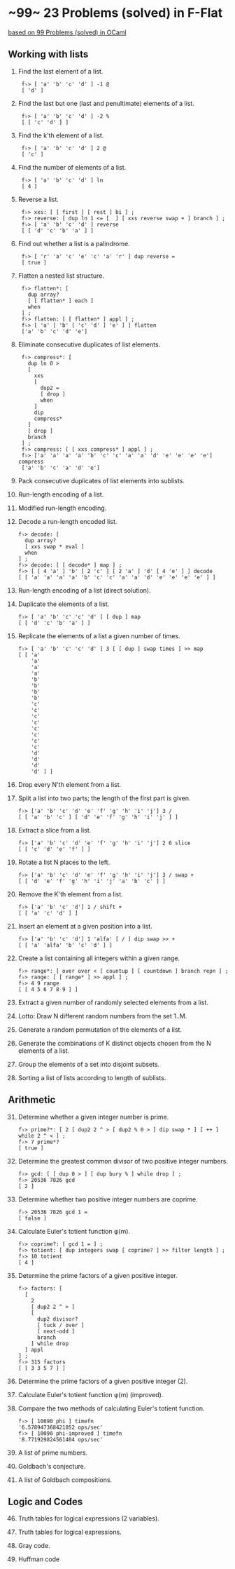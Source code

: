 # ~99~ 23 Problems (solved) in F-Flat

[based on 99 Problems (solved) in OCaml](https://ocaml.org/learn/tutorials/99problems.html)

## Working with lists

1. Find the last element of a list.

        f♭> [ 'a' 'b' 'c' 'd' ] -1 @
        [ 'd' ]


2. Find the last but one (last and penultimate) elements of a list.

        f♭> [ 'a' 'b' 'c' 'd' ] -2 %
        [ [ 'c' 'd' ] ]

3. Find the k'th element of a list.

        f♭> [ 'a' 'b' 'c' 'd' ] 2 @
        [ 'c' ]

4. Find the number of elements of a list.

        f♭> [ 'a' 'b' 'c' 'd' ] ln
        [ 4 ]

5. Reverse a list.

        f♭> xxs: [ [ first ] [ rest ] bi ] ;
        f♭> reverse: [ dup ln 1 <= [  ] [ xxs reverse swap + ] branch ] ;
        f♭> [ 'a' 'b' 'c' 'd' ] reverse
        [ [ 'd' 'c' 'b' 'a' ] ]

6. Find out whether a list is a palindrome.

        f♭> [ 'r' 'a' 'c' 'e' 'c' 'a' 'r' ] dup reverse =
        [ true ]

7. Flatten a nested list structure.

        f♭> flatten*: [
          dup array?
          [ [ flatten* ] each ]
          when
        ] ;
        f♭> flatten: [ [ flatten* ] appl ] ;
        f♭> [ 'a' [ 'b' [ 'c' 'd' ] 'e' ] ] flatten
        ['a' 'b' 'c' 'd' 'e']


8. Eliminate consecutive duplicates of list elements.

        f♭> compress*: [
          dup ln 0 >
          [
            xxs
            [ 
              dup2 =
              [ drop ]
              when
            ]
            dip
            compress*
          ]
          [ drop ]
          branch
        ] ;
        f♭> compress: [ [ xxs compress* ] appl ] ;
        f♭> ['a' 'a' 'a' 'a' 'b' 'c' 'c' 'a' 'a' 'd' 'e' 'e' 'e' 'e'] compress
        ['a' 'b' 'c' 'a' 'd' 'e']

9. Pack consecutive duplicates of list elements into sublists.

10. Run-length encoding of a list.

11. Modified run-length encoding.

12. Decode a run-length encoded list.

        f♭> decode: [
          dup array?
          [ xxs swap * eval ]
          when
        ] ;
        f♭> decode: [ [ decode* ] map ] ;
        f♭> [ [ 4 'a' ] 'b' [ 2 'c' ] [ 2 'a' ] 'd' [ 4 'e' ] ] decode
        [ [ 'a' 'a' 'a' 'a' 'b' 'c' 'c' 'a' 'a' 'd' 'e' 'e' 'e' 'e' ] ]

13. Run-length encoding of a list (direct solution).

14. Duplicate the elements of a list.

        f♭> [ 'a' 'b' 'c' 'c' 'd' ] [ dup ] map
        [ [ 'd' 'c' 'b' 'a' ] ]

15. Replicate the elements of a list a given number of times.

        f♭> [ 'a' 'b' 'c' 'c' 'd' ] 3 [ [ dup ] swap times ] >> map
        [ [ 'a'
            'a'
            'a'
            'a'
            'b'
            'b'
            'b'
            'b'
            'c'
            'c'
            'c'
            'c'
            'c'
            'c'
            'c'
            'c'
            'd'
            'd'
            'd'
            'd' ] ]

16. Drop every N'th element from a list.

17. Split a list into two parts; the length of the first part is given.

        f♭> ['a' 'b' 'c' 'd' 'e' 'f' 'g' 'h' 'i' 'j'] 3 /
        [ [ 'a' 'b' 'c' ] [ 'd' 'e' 'f' 'g' 'h' 'i' 'j' ] ]


18. Extract a slice from a list.

        f♭> ['a' 'b' 'c' 'd' 'e' 'f' 'g' 'h' 'i' 'j'] 2 6 slice
        [ [ 'c' 'd' 'e' 'f' ] ]

19. Rotate a list N places to the left.

        f♭> ['a' 'b' 'c' 'd' 'e' 'f' 'g' 'h' 'i' 'j'] 3 / swap +
        [ [ 'd' 'e' 'f' 'g' 'h' 'i' 'j' 'a' 'b' 'c' ] ]

20. Remove the K'th element from a list.

        f♭> ['a' 'b' 'c' 'd'] 1 / shift +
        [ [ 'a' 'c' 'd' ] ]

21. Insert an element at a given position into a list.

        f♭> ['a' 'b' 'c' 'd'] 1 'alfa' [ / ] dip swap >> +
        [ [ 'a' 'alfa' 'b' 'c' 'd' ] ]

22. Create a list containing all integers within a given range.

        f♭> range*: [ over over < [ countup ] [ countdown ] branch repn ] ;
        f♭> range: [ [ range* ] >> appl ] ;
        f♭> 4 9 range
        [ [ 4 5 6 7 8 9 ] ]

23. Extract a given number of randomly selected elements from a list. 

24. Lotto: Draw N different random numbers from the set 1..M.

25. Generate a random permutation of the elements of a list.

26. Generate the combinations of K distinct objects chosen from the N elements of a list.

27. Group the elements of a set into disjoint subsets. 

28. Sorting a list of lists according to length of sublists. 

## Arithmetic

31. Determine whether a given integer number is prime.

        f♭> prime?*: [ 2 [ dup2 2 ^ > [ dup2 % 0 > ] dip swap * ] [ ++ ] while 2 ^ < ] ;
        f♭> 7 prime*?
        [ true ]

32. Determine the greatest common divisor of two positive integer numbers.

        f♭> gcd: [ [ dup 0 > ] [ dup bury % ] while drop ] ;
        f♭> 20536 7826 gcd
        [ 2 ]

33. Determine whether two positive integer numbers are coprime.

        f♭> 20536 7826 gcd 1 =
        [ false ]

34. Calculate Euler's totient function φ(m).

        f♭> coprime?: [ gcd 1 = ] ;
        f♭> totient: [ dup integers swap [ coprime? ] >> filter length ] ;
        f♭> 10 totient
        [ 4 ]

35. Determine the prime factors of a given positive integer.

        f♭> factors: [ 
          [ 
            2
            [ dup2 2 ^ > ]
            [
              dup2 divisor?
              [ tuck / over ]
              [ next-odd ]
              branch 
            ] while drop
          ] appl 
        ] ;
        f♭> 315 factors
        [ [ 3 3 5 7 ] ]

36. Determine the prime factors of a given positive integer (2).

37. Calculate Euler's totient function φ(m) (improved).

38. Compare the two methods of calculating Euler's totient function.

        f♭> [ 10090 phi ] timefn
        '6.578947368421052 ops/sec'
        f♭> [ 10090 phi-improved ] timefn
        '8.771929824561404 ops/sec'

39. A list of prime numbers.

40. Goldbach's conjecture.

41. A list of Goldbach compositions.

## Logic and Codes

46. Truth tables for logical expressions (2 variables).

48. Truth tables for logical expressions.

49. Gray code.

50. Huffman code





